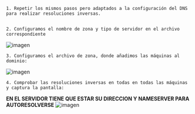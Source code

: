 
    1. Repetir los mismos pasos pero adaptados a la configuración del DNS para realizar resoluciones inversas.
    

    2. Configuramos el nombre de zona y tipo de servidor en el archivo correspondiente

![imagen](https://github.com/user-attachments/assets/109add85-c2b5-4298-bf23-b759d7020e7d)




    3. Configuramos el archivo de zona, donde añadimos las máquinas al dominio:

![imagen](https://github.com/user-attachments/assets/ffbb93d5-5252-4983-99c4-b904e8cadcfe)


    4. Comprobar las resoluciones inversas en todas en todas las máquinas y captura la pantalla:

**EN EL SERVIDOR TIENE QUE ESTAR SU DIRECCION Y NAMESERVER PARA AUTORESOLVERSE**
![imagen](https://github.com/user-attachments/assets/f20728ef-178c-4761-99c3-19b80bcaae30)
